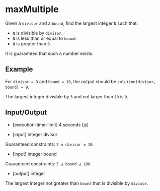 # maxMultiple

Given a `divisor` and a `bound`, find the largest integer `N` such that:

- `N` is divisible by `divisor`.
- `N` is less than or equal to `bound`.
- `N` is greater than `0`.

It is guaranteed that such a number exists.

## Example

For `divisor = 3` and `bound = 10`, the output should be
`solution(divisor, bound) = 9`.

The largest integer divisible by `3` and not larger than `10` is `9`.

## Input/Output

- [execution-time-limit] 4 seconds (js)

- [input] integer divisor

Guaranteed constraints:
`2 ≤ divisor ≤ 10`.

- [input] integer bound

Guaranteed constraints:
`5 ≤ bound ≤ 100`.

- [output] integer

The largest integer not greater than `bound` that is divisible by `divisor`.
